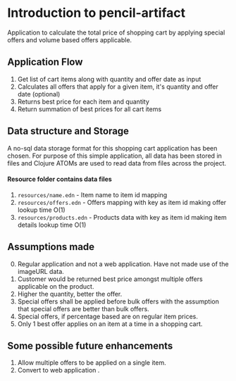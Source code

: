 # Introduction to pencil-artifact

Application to calculate the total price of shopping cart by applying special offers and volume based offers applicable.

## Application Flow
1. Get list of cart items along with quantity and offer date as input
2. Calculates all offers that apply for a given item, it's quantity and offer date (optional)
3. Returns best price for each item and quantity 
4. Return summation of best prices for all cart items 

## Data structure and Storage 
A no-sql data storage format for this shopping cart application has been chosen. 
For purpose of this simple application, all data has been stored in files and Clojure ATOMs are used to read data from files across the project.

#### Resource folder contains data files 
1. `resources/name.edn` - Item name to item id mapping 
2. `resources/offers.edn` - Offers mapping with key as item id making offer lookup time O(1)
3. `resources/products.edn` - Products data with key as item id making item details lookup time O(1)

## Assumptions made 
0. Regular application and not a web application. Have not made use of the imageURL data. 
1. Customer would be returned best price amongst multiple offers applicable on the product.
2. Higher the quantity, better the offer. 
3. Special offers shall be applied before bulk offers with the assumption that special offers are better than bulk offers.
4. Special offers, if percentage based are on regular item prices.
5. Only 1 best offer applies on an item at a time in a shopping cart.

## Some possible future enhancements
1. Allow multiple offers to be applied on a single item.
2. Convert to web application .


